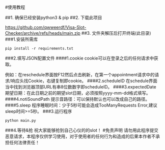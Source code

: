 #使用教程

##1. 确保已经安装python3 & pip
##2. 下载此项目

https://github.com/qwweerdf/Visa-Slot-Checker/archive/refs/heads/main.zip
##3. 文件夹解压后打开终端(此目录)
###1.安装所需库
```shell
pip install -r requirements.txt
```
###2.填写JSON配置文件
####1.cookie
cookie可以在登录之后的任何请求中获取。

例如：在reschedule界面按F12然后点击刷新，在第一个appointment请求中的请求/响应头找Cookie，右键复制即cookie。
####2.scheduleID
在schedule界面当中找到浏览器顶部URL有串8位数数字即scheduleID。
####3.expectedDate
期望日期：在此日期之前的期望slot日期，必须按照yyyy-mm-dd格式填写。
####4.notiSoundPath
提示音路径：可以保持默认也可以改成自己的路径。
####5.sleep
程序睡眠时间：少于5秒可能会造成TooManyRequests Error,建议sleep时间>=5秒。
###3.运行程序
```shell
python main.py
```
###4.等待&抢
祝大家能够抢到自己心仪的的slot！
#免责声明
请勿用此程序提交恶意请求，本程序仅供学习使用，对于使用者的任何行为和造成的后果本作者不承担任何法律责任！